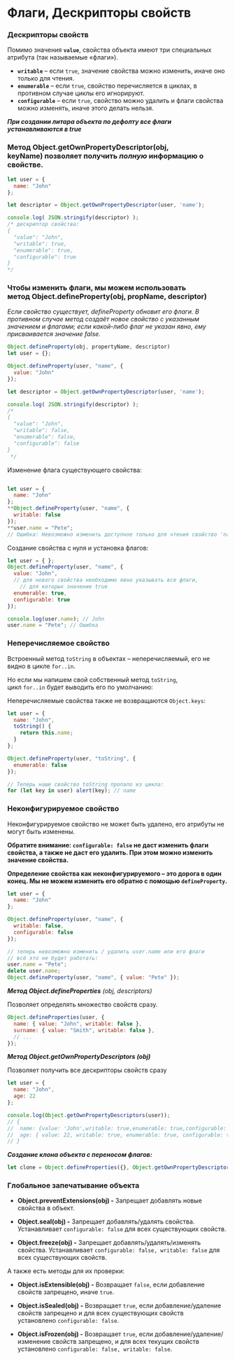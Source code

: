 # Флаги, Дескрипторы свойств

### Дескрипторы свойств

Помимо значения **`value`**, свойства объекта имеют три специальных атрибута (так называемые «флаги»).

- **`writable`** – если `true`, значение свойства можно изменить, иначе оно только для чтения.
- **`enumerable`** – если `true`, свойство перечисляется в циклах, в противном случае циклы его игнорируют.
- **`configurable`** – если `true`, свойство можно удалить и флаги свойства можно изменять, иначе этого делать нельзя.

***При создании литара объекта по дефолту все флаги устанавливаются в true***

### Метод **Object.getOwnPropertyDescriptor(obj, keyName)** позволяет получить *полную* информацию о свойстве.

```jsx
let user = {
  name: "John"
};

let descriptor = Object.getOwnPropertyDescriptor(user, 'name');

console.log( JSON.stringify(descriptor) );
/* дескриптор свойства:
{
  "value": "John",
  "writable": true,
  "enumerable": true,
  "configurable": true
}
*/
```

### Чтобы изменить флаги, мы можем использовать метод **Object.defineProperty(obj, propName, descriptor)**

*Если свойство существует, defineProperty обновит его флаги.
В противном случае метод создаёт новое свойство с указанным
значением и флагами; если какой-либо флаг не указан явно,
ему присваивается значение false.*

```jsx
Object.defineProperty(obj, propertyName, descriptor)
let user = {};

Object.defineProperty(user, "name", {
  value: "John"
});

let descriptor = Object.getOwnPropertyDescriptor(user, 'name');

console.log( JSON.stringify(descriptor) );
/*
{
  "value": "John",
  "writable": false,
  "enumerable": false,
  "configurable": false
}
 */
```

Изменение флага существующего свойства:

```jsx

let user = {
  name: "John"
};
**Object.defineProperty(user, "name", {
  writable: false
});
**user.name = "Pete"; 
// Ошибка: Невозможно изменить доступное только для чтения свойство 'name'
```

Создание свойства с нуля и установка флагов:

```jsx
let user = { };
Object.defineProperty(user, "name", {
  value: "John",
  // для нового свойства необходимо явно указывать все флаги,
	// для которых значение true
  enumerable: true,
  configurable: true
});

console.log(user.name); // John
user.name = "Pete"; // Ошибка
```

### **Неперечисляемое свойство**

Встроенный метод `toString` в объектах – неперечисляемый, его не видно в цикле `for..in`. 

Но если мы напишем свой собственный метод `toString`, цикл `for..in` будет выводить его по умолчанию:

Неперечисляемые свойства также не возвращаются `Object.keys`:

```jsx
let user = {
  name: "John",
  toString() {
    return this.name;
  }
};

Object.defineProperty(user, "toString", {
  enumerable: false
});

// Теперь наше свойство toString пропало из цикла:
for (let key in user) alert(key); // name
```

### **Неконфигурируемое свойство**

Неконфигурируемое свойство не может быть удалено, его атрибуты не могут быть изменены.

**Обратите внимание: `configurable: false` не даст изменить флаги свойства, а также не даст его удалить. При этом можно изменить значение свойства.**

**Определение свойства как неконфигурируемого – это дорога в один конец. Мы не можем изменить его обратно с помощью `defineProperty`.**

```jsx
let user = {
  name: "John"
};

Object.defineProperty(user, "name", {
  writable: false,
  configurable: false
});

// теперь невозможно изменить / удалить user.name или его флаги
// всё это не будет работать:
user.name = "Pete";
delete user.name;
Object.defineProperty(user, "name", { value: "Pete" });
```

***Метод Object.defineProperties** (obj, descriptors)*

Позволяет определять множество свойств сразу.

```jsx
Object.defineProperties(user, {
  name: { value: "John", writable: false },
  surname: { value: "Smith", writable: false },
  // ...
});
```

***Метод Object.getOwnPropertyDescriptors (obj)***

Позволяет получить все дескрипторы свойств сразу

```jsx
let user = {
  name: "John",
  age: 22
};

console.log(Object.getOwnPropertyDescriptors(user));
// {
//  name: {value: 'John',writable: true,enumerable: true,configurable: true},
//  age: { value: 22, writable: true, enumerable: true, configurable: true }
// }
```

***Создание клона объекта с переносом флагов:*** 

```jsx
let clone = Object.defineProperties({}, Object.getOwnPropertyDescriptors(obj));
```

### **Глобальное запечатывание объекта**

- **Object.preventExtensions(obj)  -** Запрещает добавлять новые свойства в объект.

- **Object.seal(obj) -** Запрещает добавлять/удалять свойства. Устанавливает `configurable: false` для всех существующих свойств.

- **Object.freeze(obj) -** Запрещает добавлять/удалять/изменять свойства. Устанавливает `configurable: false, writable: false` для всех существующих свойств.

А также есть методы для их проверки:

- **Object.isExtensible(obj) -** Возвращает `false`, если добавление свойств запрещено, иначе `true`.

- **Object.isSealed(obj) -** Возвращает `true`, если добавление/удаление свойств запрещено и для всех существующих свойств установлено `configurable: false`.

- **Object.isFrozen(obj) -** Возвращает `true`, если добавление/удаление/изменение свойств запрещено, и для всех текущих свойств установлено `configurable: false, writable: false`.